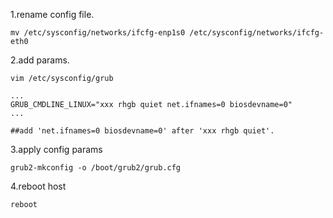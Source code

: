  
1.rename config file.
```
mv /etc/sysconfig/networks/ifcfg-enp1s0 /etc/sysconfig/networks/ifcfg-eth0
```

2.add params.
```
vim /etc/sysconfig/grub

...
GRUB_CMDLINE_LINUX="xxx rhgb quiet net.ifnames=0 biosdevname=0"
...

##add 'net.ifnames=0 biosdevname=0' after 'xxx rhgb quiet'.
```

3.apply config params
```
grub2-mkconfig -o /boot/grub2/grub.cfg
```
4.reboot host
```
reboot
```
